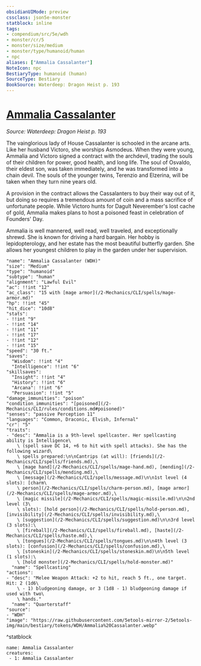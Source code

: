 ```yaml
---
obsidianUIMode: preview
cssclass: json5e-monster
statblock: inline
tags:
- compendium/src/5e/wdh
- monster/cr/5
- monster/size/medium
- monster/type/humanoid/human
- npc
aliases: ["Ammalia Cassalanter"]
NoteIcon: npc
BestiaryType: humanoid (human)
SourceType: Bestiary
BookSource: Waterdeep: Dragon Heist p. 193
---
```

# [Ammalia Cassalanter](2-Mechanics/CLI/bestiary/npc/ammalia-cassalanter-wdh.md)
*Source: Waterdeep: Dragon Heist p. 193*  

The vainglorious lady of House Cassalanter is schooled in the arcane arts. Like her husband Victoro, she worships Asmodeus. When they were young, Ammalia and Victoro signed a contract with the archdevil, trading the souls of their children for power, good health, and long life. The soul of Osvaldo, their eldest son, was taken immediately, and he was transformed into a chain devil. The souls of the younger twins, Terenzio and Elzerina, will be taken when they turn nine years old.

A provision in the contract allows the Cassalanters to buy their way out of it, but doing so requires a tremendous amount of coin and a mass sacrifice of unfortunate people. While Victoro hunts for Dagult Neverember's lost cache of gold, Ammalia makes plans to host a poisoned feast in celebration of Founders' Day.

Ammalia is well mannered, well read, well traveled, and exceptionally shrewd. She is known for driving a hard bargain. Her hobby is lepidopterology, and her estate has the most beautiful butterfly garden. She allows her youngest children to play in the garden under her supervision.

```statblock
"name": "Ammalia Cassalanter (WDH)"
"size": "Medium"
"type": "humanoid"
"subtype": "human"
"alignment": "Lawful Evil"
"ac": !!int "12"
"ac_class": "15 with [mage armor](/2-Mechanics/CLI/spells/mage-armor.md)"
"hp": !!int "45"
"hit_dice": "10d8"
"stats":
- !!int "9"
- !!int "14"
- !!int "11"
- !!int "17"
- !!int "12"
- !!int "15"
"speed": "30 ft."
"saves":
  "Wisdom": !!int "4"
  "Intelligence": !!int "6"
"skillsaves":
  "Insight": !!int "4"
  "History": !!int "6"
  "Arcana": !!int "6"
  "Persuasion": !!int "5"
"damage_immunities": "poison"
"condition_immunities": "[poisoned](/2-Mechanics/CLI/rules/conditions.md#poisoned)"
"senses": "passive Perception 11"
"languages": "Common, Draconic, Elvish, Infernal"
"cr": "5"
"traits":
- "desc": "Ammalia is a 9th-level spellcaster. Her spellcasting ability is Intelligence\
    \ (spell save DC 14, +6 to hit with spell attacks). She has the following wizard\
    \ spells prepared:\n\nCantrips (at will): [friends](/2-Mechanics/CLI/spells/friends.md),\
    \ [mage hand](/2-Mechanics/CLI/spells/mage-hand.md), [mending](/2-Mechanics/CLI/spells/mending.md),\
    \ [message](/2-Mechanics/CLI/spells/message.md)\n\n1st level (4 slots): [charm\
    \ person](/2-Mechanics/CLI/spells/charm-person.md), [mage armor](/2-Mechanics/CLI/spells/mage-armor.md),\
    \ [magic missile](/2-Mechanics/CLI/spells/magic-missile.md)\n\n2nd level (3\
    \ slots): [hold person](/2-Mechanics/CLI/spells/hold-person.md), [invisibility](/2-Mechanics/CLI/spells/invisibility.md),\
    \ [suggestion](/2-Mechanics/CLI/spells/suggestion.md)\n\n3rd level (3 slots):\
    \ [fireball](/2-Mechanics/CLI/spells/fireball.md), [haste](/2-Mechanics/CLI/spells/haste.md),\
    \ [tongues](/2-Mechanics/CLI/spells/tongues.md)\n\n4th level (3 slots): [confusion](/2-Mechanics/CLI/spells/confusion.md),\
    \ [stoneskin](/2-Mechanics/CLI/spells/stoneskin.md)\n\n5th level (1 slots):\
    \ [hold monster](/2-Mechanics/CLI/spells/hold-monster.md)"
  "name": "Spellcasting"
"actions":
- "desc": "Melee Weapon Attack: +2 to hit, reach 5 ft., one target. Hit: 2 (1d6\
    \ - 1) bludgeoning damage, or 3 (1d8 - 1) bludgeoning damage if used with two\
    \ hands."
  "name": "Quarterstaff"
"source":
- "WDH"
"image": "https://raw.githubusercontent.com/5etools-mirror-2/5etools-img/main/bestiary/tokens/WDH/Ammalia%20Cassalanter.webp"
```
^statblock

```encounter-table
name: Ammalia Cassalanter
creatures:
 - 1: Ammalia Cassalanter
```
